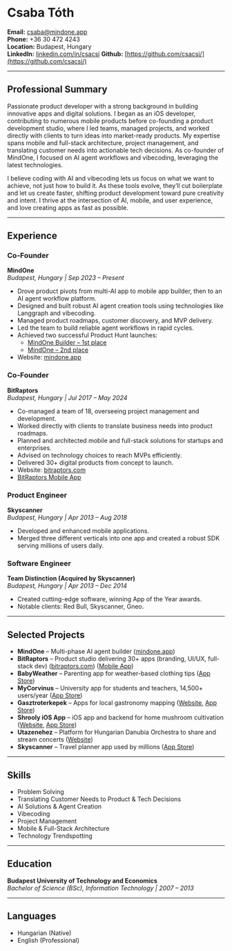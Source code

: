 # Csaba Tóth

**Email:** csaba@mindone.app  
**Phone:** +36 30 472 4243  
**Location:** Budapest, Hungary  
**LinkedIn:** [linkedin.com/in/csacsi](https://www.linkedin.com/in/csacsi)
**Github:** [https://github.com/csacsi/](https://github.com/csacsi/)

---

## Professional Summary

Passionate product developer with a strong background in building innovative apps and digital solutions. I began as an iOS developer, contributing to numerous mobile products before co-founding a product development studio, where I led teams, managed projects, and worked directly with clients to turn ideas into market-ready products. My expertise spans mobile and full-stack architecture, project management, and translating customer needs into actionable tech decisions. As co-founder of MindOne, I focused on AI agent workflows and vibecoding, leveraging the latest technologies.

I believe coding with AI and vibecoding lets us focus on what we want to achieve, not just how to build it. As these tools evolve, they’ll cut boilerplate and let us create faster, shifting product development toward pure creativity and intent. I thrive at the intersection of AI, mobile, and user experience, and love creating apps as fast as possible.

---

## Experience

### Co-Founder  
**MindOne**  
_Budapest, Hungary | Sep 2023 – Present_  
- Drove product pivots from multi-AI app to mobile app builder, then to an AI agent workflow platform.
- Designed and built robust AI agent creation tools using technologies like Langgraph and vibecoding.
- Managed product roadmaps, customer discovery, and MVP delivery.
- Led the team to build reliable agent workflows in rapid cycles.
- Achieved two successful Product Hunt launches:
    - [MindOne Builder – 1st place](https://www.producthunt.com/products/mindone-appstore-of-ais/launches/mindone-builder)
    - [MindOne – 2nd place](https://www.producthunt.com/products/mindone-appstore-of-ais/launches/mindone)
- Website: [mindone.app](https://www.mindone.app/)

### Co-Founder  
**BitRaptors**  
_Budapest, Hungary | Jul 2017 – May 2024_  
- Co-managed a team of 18, overseeing project management and development.
- Worked directly with clients to translate business needs into product roadmaps.
- Planned and architected mobile and full-stack solutions for startups and enterprises.
- Advised on technology choices to reach MVPs efficiently.
- Delivered 30+ digital products from concept to launch.
- Website: [bitraptors.com](https://bitraptors.com/)
- [BitRaptors Mobile App](https://apps.apple.com/us/app/bitraptors/id1606938049)

### Product Engineer  
**Skyscanner**  
_Budapest, Hungary | Apr 2013 – Aug 2018_  
- Developed and enhanced mobile applications.
- Merged three different verticals into one app and created a robust SDK serving millions of users daily.

### Software Engineer  
**Team Distinction (Acquired by Skyscanner)**  
_Budapest, Hungary | Apr 2013 – Dec 2014_  
- Created cutting-edge software, winning App of the Year awards.
- Notable clients: Red Bull, Skyscanner, Gneo.

---

## Selected Projects

- **MindOne** – Multi-phase AI agent builder ([mindone.app](https://www.mindone.app/))
- **BitRaptors** – Product studio delivering 30+ apps (branding, UI/UX, full-stack dev) ([bitraptors.com](https://bitraptors.com)) ([Mobile App](https://apps.apple.com/us/app/bitraptors/id1606938049))
- **BabyWeather** – Parenting app for weather-based clothing tips ([App Store](https://apps.apple.com/us/app/babyweather/id1294123874))
- **MyCorvinus** – University app for students and teachers, 14,500+ users/year ([App Store](https://apps.apple.com/hu/app/mycorvinus/id1539790856))
- **Gasztroterkepek** – Apps for local gastronomy mapping ([Website](https://gasztroterkepek.hu/), [App Store](https://apps.apple.com/hu/app/balatoni-gasztrot%C3%A9rk%C3%A9p/id1389054905?l=hu))
- **Shrooly iOS App** – iOS app and backend for home mushroom cultivation ([Website](https://eu.shrooly.com/), [App Store](https://apps.apple.com/hu/app/shrooly-smart-mushroom-growing/id6448950051))
- **Utazenehez** – Platform for Hungarian Danubia Orchestra to share and stream concerts ([Website](https://utazenehez.hu/videotar))
- **Skyscanner** – Travel planner app used by millions ([App Store](https://apps.apple.com/zw/app/skyscanner-flights-hotels-cars/id415458524))

---

## Skills

- Problem Solving
- Translating Customer Needs to Product & Tech Decisions
- AI Solutions & Agent Creation
- Vibecoding
- Project Management
- Mobile & Full-Stack Architecture
- Technology Trendspotting

---

## Education

**Budapest University of Technology and Economics**  
_Bachelor of Science (BSc), Information Technology | 2007 – 2013_

---

## Languages

- Hungarian (Native)
- English (Professional)
